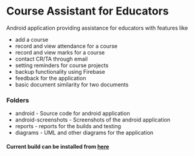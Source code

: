 # Course Assistant for Educators

Android application providing assistance for educators with features like 
* add a course 
* record and view attendance for a course
* record and view marks for a course
* contact CR/TA through email
* setting reminders for course projects
* backup functionality using Firebase
* feedback for the application
* basic document similarity for two documents 

### Folders 

* android - Source code for android application
* android-screenshots - Screenshots of the android application
* reports - reports for the builds and testing
* diagrams - UML and other diagrams for the application

#### Current build can be installed from [here](https://drive.google.com/file/d/1WpFOWBVU6jIQaWPRtpOarxTBlWEDHCVi/view?usp=sharing)
